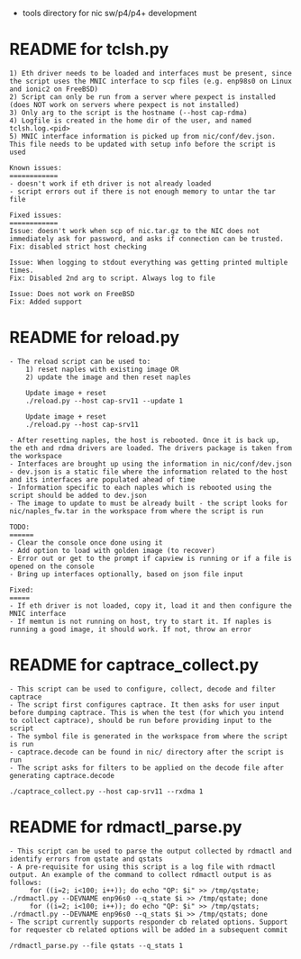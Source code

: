 - tools directory for nic sw/p4/p4+ development


README for tclsh.py
===================
    1) Eth driver needs to be loaded and interfaces must be present, since the script uses the MNIC interface to scp files (e.g. enp98s0 on Linux and ionic2 on FreeBSD)
    2) Script can only be run from a server where pexpect is installed (does NOT work on servers where pexpect is not installed)
    3) Only arg to the script is the hostname (--host cap-rdma)
    4) Logfile is created in the home dir of the user, and named tclsh.log.<pid>
    5) MNIC interface information is picked up from nic/conf/dev.json. This file needs to be updated with setup info before the script is used

    Known issues:
    ============
    - doesn't work if eth driver is not already loaded
    - script errors out if there is not enough memory to untar the tar file

    Fixed issues:
    ============
    Issue: doesn't work when scp of nic.tar.gz to the NIC does not immediately ask for password, and asks if connection can be trusted.
    Fix: disabled strict host checking

    Issue: When logging to stdout everything was getting printed multiple times.
    Fix: Disabled 2nd arg to script. Always log to file

    Issue: Does not work on FreeBSD
    Fix: Added support


README for reload.py
====================
    - The reload script can be used to:
        1) reset naples with existing image OR
        2) update the image and then reset naples

        Update image + reset
        ./reload.py --host cap-srv11 --update 1

        Update image + reset
        ./reload.py --host cap-srv11

    - After resetting naples, the host is rebooted. Once it is back up, the eth and rdma drivers are loaded. The drivers package is taken from the workspace
    - Interfaces are brought up using the information in nic/conf/dev.json
    - dev.json is a static file where the information related to the host and its interfaces are populated ahead of time
    - Information specific to each naples which is rebooted using the script should be added to dev.json
    - The image to update to must be already built - the script looks for nic/naples_fw.tar in the workspace from where the script is run

    TODO:
    ======
    - Clear the console once done using it
    - Add option to load with golden image (to recover)
    - Error out or get to the prompt if capview is running or if a file is opened on the console
    - Bring up interfaces optionally, based on json file input

    Fixed:
    =====
    - If eth driver is not loaded, copy it, load it and then configure the MNIC interface
    - If memtun is not running on host, try to start it. If naples is running a good image, it should work. If not, throw an error


README for captrace_collect.py
==============================
    - This script can be used to configure, collect, decode and filter captrace
    - The script first configures captrace. It then asks for user input before dumping captrace. This is when the test (for which you intend to collect captrace), should be run before providing input to the script
    - The symbol file is generated in the workspace from where the script is run
    - captrace.decode can be found in nic/ directory after the script is run
    - The script asks for filters to be applied on the decode file after generating captrace.decode

    ./captrace_collect.py --host cap-srv11 --rxdma 1

README for rdmactl_parse.py
===========================
    - This script can be used to parse the output collected by rdmactl and identify errors from qstate and qstats
    - A pre-requisite for using this script is a log file with rdmactl output. An example of the command to collect rdmactl output is as follows:
         for ((i=2; i<100; i++)); do echo "QP: $i" >> /tmp/qstate; ./rdmactl.py --DEVNAME enp96s0 --q_state $i >> /tmp/qstate; done
         for ((i=2; i<100; i++)); do echo "QP: $i" >> /tmp/qstats; ./rdmactl.py --DEVNAME enp96s0 --q_stats $i >> /tmp/qstats; done
    - The script currently supports responder cb related options. Support for requester cb related options will be added in a subsequent commit

    /rdmactl_parse.py --file qstats --q_stats 1
